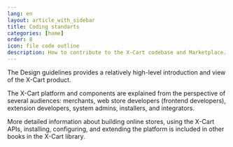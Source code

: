```yaml
---
lang: en
layout: article_with_sidebar
title: Coding standarts
categories: [home]
order: 8
icon: file code outline
description: How to contribute to the X-Cart codebase and Marketplace. Create or customize, and test and package extensions.
---
```


The Design guidelines provides a relatively high-level introduction and view of the X-Cart  product.

The X-Cart  platform and components are explained from the perspective of several audiences: merchants, web store developers (frontend developers), extension developers, system admins, installers, and integrators.

More detailed information about building online stores, using the X-Cart  APIs, installing, configuring, and extending the platform is included in other books in the X-Cart  library.